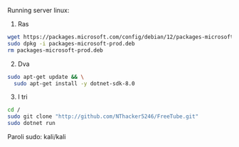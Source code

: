 Running server linux:

1. Ras
```bash
wget https://packages.microsoft.com/config/debian/12/packages-microsoft-prod.deb -O packages-microsoft-prod.deb
sudo dpkg -i packages-microsoft-prod.deb
rm packages-microsoft-prod.deb
```
2. Dva
```bash
sudo apt-get update && \
  sudo apt-get install -y dotnet-sdk-8.0
```
3. I tri
```bash
cd /
sudo git clone "http://github.com/NThacker5246/FreeTube.git"
sudo dotnet run
```
Paroli sudo: kali/kali
